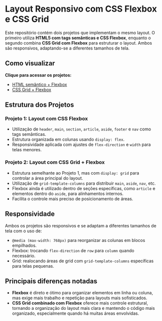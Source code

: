 # Layout Responsivo com CSS Flexbox e CSS Grid

Este repositório contém dois projetos que implementam o mesmo layout. O primeiro utiliza **HTML5 com tags semânticas e CSS Flexbox**, enquanto o segundo combina **CSS Grid com Flexbox** para estruturar o layout. Ambos são responsivos, adaptando-se a diferentes tamanhos de tela.

## Como visualizar
**Clique para acessar os projetos:**
- [HTML semântico + Flexbox](https://gabrielscouto.github.io/css-html-basics-project/index.html)
- [CSS Grid + Flexbox](https://gabrielscouto.github.io/css-grid-flexbox-project/index.html)

## Estrutura dos Projetos

### Projeto 1: Layout com CSS Flexbox
- Utilização de `header`, `main`, `section`, `article`, `aside`, `footer` e `nav` como tags semânticas.
- Estrutura organizada em colunas usando `display: flex`.
- Responsividade aplicada com ajustes de `flex-direction` e `width` para telas menores.

### Projeto 2: Layout com CSS Grid + Flexbox
- Estrutura semelhante ao Projeto 1, mas com `display: grid` para controlar a área principal do layout.
- Utilização de `grid-template-columns` para distribuir `main`, `aside`, `nav`, etc.
- Flexbox ainda é utilizado dentro de seções específicas, como `article` e elementos dentro do `aside`, para alinhamentos internos.
- Facilita o controle mais preciso de posicionamento de áreas.

## Responsividade

Ambos os projetos são responsivos e se adaptam a diferentes tamanhos de tela com o uso de:
- `@media (max-width: 768px)` para reorganizar as colunas em blocos empilhados.
- Flexbox: trocando `flex-direction` de `row` para `column` quando necessário.
- Grid: realocando áreas de grid com `grid-template-columns` específicas para telas pequenas.

## Principais diferenças notadas

- **Flexbox** é direto e ótimo para organizar elementos em linha ou coluna, mas exige mais trabalho e repetição para layouts mais sofisticados.
- **CSS Grid combinado com Flexbox** oferece mais controle estrutural, tornando a organização do layout mais clara e mantendo o código mais organizado, especialmente quando há muitas áreas envolvidas.


